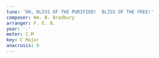 ```yaml
---
tune: 'OH, BLISS OF THE PURIFIED!  BLISS OF THE FREE!'
composer: Wm. B. Bradbury
arranger: F. E. B.
year: '-'
meter: C.M
key: C Major
anacrusis: 0
---
```

